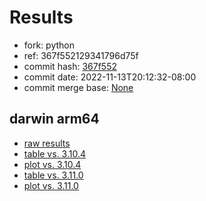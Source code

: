 # Results

- fork: python
- ref: 367f552129341796d75f
- commit hash: [367f552](https://github.com/python/cpython/commit/367f552)
- commit date: 2022-11-13T20:12:32-08:00
- commit merge base: [None](https://github.com/python/cpython/commit/None)

## darwin arm64

- [raw results](bm-20221113-darwin-arm64-python-367f552129341796d75f-3.12.0a1+-367f552.json)
- [table vs. 3.10.4](bm-20221113-darwin-arm64-python-367f552129341796d75f-3.12.0a1+-367f552-vs-3.10.4.md)
- [plot vs. 3.10.4](bm-20221113-darwin-arm64-python-367f552129341796d75f-3.12.0a1+-367f552-vs-3.10.4.png)
- [table vs. 3.11.0](bm-20221113-darwin-arm64-python-367f552129341796d75f-3.12.0a1+-367f552-vs-3.11.0.md)
- [plot vs. 3.11.0](bm-20221113-darwin-arm64-python-367f552129341796d75f-3.12.0a1+-367f552-vs-3.11.0.png)

